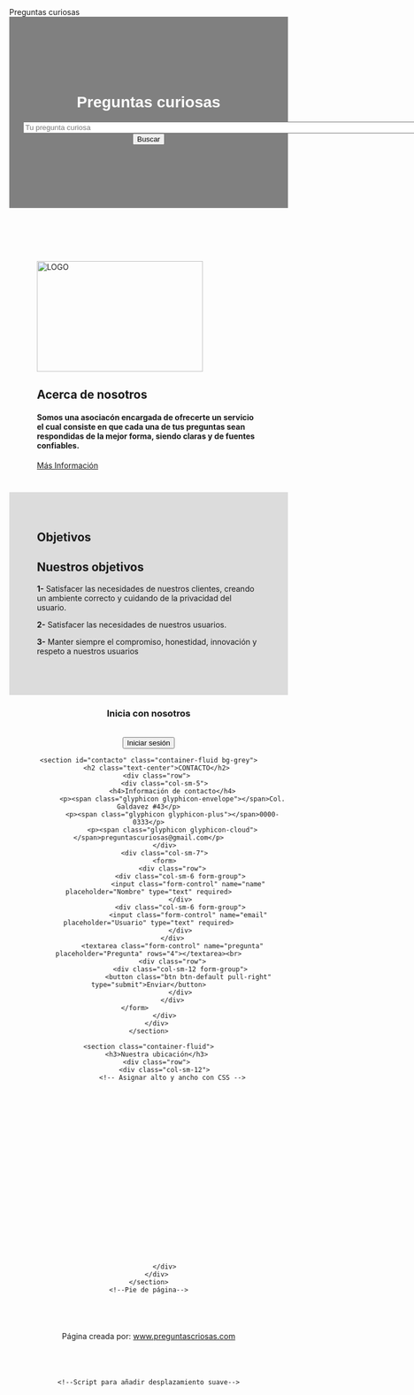 <!DOCTYPE html>
<html lang="es">
<head>
	<tittle>Preguntas curiosas</tittle>
	<meta charset="UTF-8">
	<link rel="stylesheet" href="css/bootstrap.min.css">
	<!--Estilos-->
	<style>
	.jumbotron{
		background-color: #808080 ;
		color: #ffffff;
		padding: 100px 25px;
		font-family: sans-serif;
		text-align: center;
	}
	.container-fluid {
		padding: 40px 50px;
	}
	.bg-grey {
		background-color: #DCDCDC;
	}
	</style>
</head>
<body>
	<header>
		<div class="jumbotron">
		<h1>Preguntas curiosas</h1>
		<form>
			<input type="text" size="100" placeholder="Tu pregunta curiosa">
			<button type="button">Buscar</button>
		</form>
	</div>
	</header>
	<!--Sección Acerca de-->
	<section class="container-fluid">
		<!DOCTYPE html>
<html>
<body>
	<div class="center">
    <img src="milogo.png" alt="LOGO" width="300" height="200">
</body>
</html>
		<h2>Acerca de nosotros</h2>
		<h4>Somos una asociacón encargada de ofrecerte un servicio el cual consiste en que cada una de tus preguntas sean respondidas de la mejor forma, siendo claras y de fuentes confiables.</h4>
		 <a href="Mas informacion.html" class="btn btn-primary btn-lg">Más Información</a>
</section>
	<!--Sección Nuestros valores-->
	<section id="contacto" class="container-fluid bg-grey">
        <h2 class="text-center">Objetivos</h2>
        <div class="row">
            <div class="col-sm-5">
		<h2>Nuestros objetivos</h2>
		<p><strong>1-</strong> Satisfacer las necesidades de nuestros clientes, creando un ambiente correcto y cuidando de la privacidad del usuario. </p>
		<p><strong>2-</strong> Satisfacer las necesidades de nuestros usuarios.</p>
		<p><strong>3-</strong> Manter siempre el compromiso, honestidad, innovación y respeto a nuestros usuarios</p> <br>
	</section>
	<!DOCTYPE html>
<html>
<head>
    <title>Pagina principal</title>
</head>
<body>
<header>
		<h3> Inicia con nosotros</h3> 
		<br>
<button onclick="myFunction()">Iniciar sesión</button>

<script>
function myFunction() {
  window.location.href = "file:///C:/Users/MINEDUCYT/Desktop/Tbox%20Proy/Preguntas%20Curiosas.html"; // Aquí se debe colocar la URL de la página a la que se desea redirigir
}
</script>
<!--Sección de Contacto-->
    <section id="contacto" class="container-fluid bg-grey">
        <h2 class="text-center">CONTACTO</h2>
        <div class="row">
            <div class="col-sm-5">
                <h4>Información de contacto</h4>
                <p><span class="glyphicon glyphicon-envelope"></span>Col. Galdavez #43</p>
                <p><span class="glyphicon glyphicon-plus"></span>0000-0333</p>
                <p><span class="glyphicon glyphicon-cloud"></span>preguntascuriosas@gmail.com</p>
            </div>
            <div class="col-sm-7">
            <form>
                <div class="row">
                    <div class="col-sm-6 form-group">
                        <input class="form-control" name="name" placeholder="Nombre" type="text" required>
                    </div>
                    <div class="col-sm-6 form-group">
                        <input class="form-control" name="email" placeholder="Usuario" type="text" required>
                    </div>
                </div>
                <textarea class="form-control" name="pregunta" placeholder="Pregunta" rows="4"></textarea><br>
                <div class="row">
                    <div class="col-sm-12 form-group">
                        <button class="btn btn-default pull-right" type="submit">Enviar</button>
                    </div>
                </div>
            </form>               
            </div>
        </div>
    </section>
   <!--Sección Mapas-->
    <section class="container-fluid">
        <h3>Nuestra ubicación</h3>
        <div class="row">
            <div class="col-sm-12">
                <!-- Asignar alto y ancho con CSS -->
<div id="googleMap" style="height:300px;width:90%;"></div>
<!-- Agregar Google Maps -->
<script src="http://maps.googleapis.com/maps/api/js"></script>
<script>
var myCenter = new google.maps.LatLng(13.461627, -88.168227);
function initialize() {
var mapProp = {
center:myCenter,
zoom:15,
scrollwheel:true,
draggable:true,
mapTypeId:google.maps.MapTypeId.ROADMAP
};
var map = new google.maps.Map(document.getElementById("googleMap"),mapProp);
var marker = new google.maps.Marker({
position:myCenter,
});
marker.setMap(map);
}
google.maps.event.addDomListener(window, 'load', initialize);
</script>

            </div>
        </div>
    </section>
    <!--Pie de página-->
<footer class="container-fluid text-center">
	<a href="#inicio" title="Ir al inicio">
		<span class="glyphicon glyphicon-home"></span>
	</a>
<p>Página creada por: <a href="#inicio" title="Visite nuestro sitio">www.preguntascriosas.com</a></p> 
</footer>

    <!--Script para añadir desplazamiento suave-->
<script>
    $(document).ready(function(){
      // Agrega desplazamiento suave a anclas en barra de navegación y pie.
      $(".navbar a, footer a[href='#myPage']").on('click', function(event) {
      // Removiendo comportamiento por defecto.
      event.preventDefault();
      // Almacenando el contenedor destino.
      var hash = this.hash;
      // Agregando desplazamiento suave.
      // El 900 son los milisegundos para moverse.
      $('html, body').animate({
     // Moviendo sitio a contenedor destino.
        scrollTop: $(hash).offset().top
      }, 900, function(){
        // Añade el ancla a la dirección.
        window.location.hash = hash;
        });
      });
    })
    </script>
    
</body>
</html>
</body>
</html>
